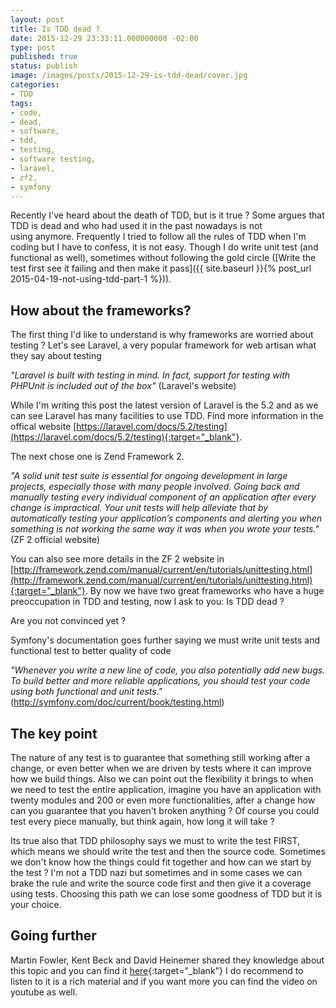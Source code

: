 ```yaml
---
layout: post
title: Is TDD dead ?
date: 2015-12-29 23:33:11.000000000 -02:00
type: post
published: true
status: publish
image: /images/posts/2015-12-29-is-tdd-dead/cover.jpg
categories:
- TDD
tags:
- code,
- dead,
- software,
- tdd,
- testing,
- software testing,
- laravel,
- zf2,
- symfony
---
```


Recently I've heard about the death of TDD, but is it true ? Some argues that TDD is dead and who had used it in the
past nowadays is not using anymore. Frequently I tried to follow all the rules of TDD when I'm coding but I have to
confess, it is not easy. Though I do write unit test (and functional as well), sometimes without following the gold
circle ([Write the test first see it failing and then make it pass]({{ site.baseurl }}{% post_url 2015-04-19-not-using-tdd-part-1 %})).

## How about the frameworks?

The first thing I'd like to understand is why frameworks are worried about testing ? Let's see Laravel, a very popular
framework for web artisan what they say about testing

_"Laravel is built with testing in mind. In fact, support for testing with PHPUnit is included out of the box"_
(Laravel's website)

While I'm writing this post the latest version of Laravel is the 5.2 and as we can see Laravel has many facilities to
use TDD. Find more information in the offical website
[https://laravel.com/docs/5.2/testing](https://laravel.com/docs/5.2/testing){:target="_blank"}.

The next chose one is Zend Framework 2.

_"A solid unit test suite is essential for ongoing development in large projects, especially those with many people
involved. Going back and manually testing every individual component of an application after every change is
impractical. Your unit tests will help alleviate that by automatically testing your application’s components and
alerting you when something is not working the same way it was when you wrote your tests."_ (ZF 2 official website)

You can also see more details in the ZF 2 website in
[http://framework.zend.com/manual/current/en/tutorials/unittesting.html](http://framework.zend.com/manual/current/en/tutorials/unittesting.html){:target="_blank"}.
By now we have two great frameworks who have a huge preoccupation in TDD and testing, now I ask to you: Is TDD dead ?

Are you not convinced yet ?

Symfony's documentation goes further saying we must write unit tests and functional test to better quality of code

_"Whenever you write a new line of code, you also potentially add new bugs. To build better and more reliable
applications, you should test your code using both functional and unit tests."_
(http://symfony.com/doc/current/book/testing.html)

## The key point

The nature of any test is to guarantee that something still working after a change, or even better when we are driven by
tests where it can improve how we build things. Also we can point out the flexibility it brings to when we need to test
the entire application, imagine you have an application with twenty modules and 200 or even more functionalities, after
a change how can you guarantee that you haven't broken anything ? Of course you could test every piece manually, but
think again, how long it will take ?

Its true also that TDD philosophy says we must to write the test FIRST, which means we should write the test and then
the source code. Sometimes we don't know how the things could fit together and how can we start by the test ? I'm not a
TDD nazi but sometimes and in some cases we can brake the rule and write the source code first and then give it a
coverage using tests. Choosing this path we can lose some goodness of TDD but it is your choice.

## Going further

Martin Fowler, Kent Beck and David Heinemer shared they knowledge about this topic and you can find it
[here](http://martinfowler.com/articles/is-tdd-dead){:target="_blank"}
I do recommend to listen to it is a rich material and if you want more you can
find the video on youtube as well.